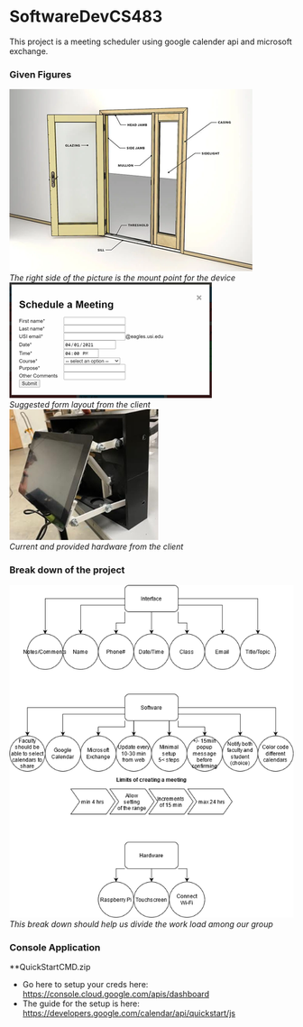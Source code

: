 # SoftwareDevCS483
This project is a meeting scheduler using google calender api and microsoft exchange.

### Given Figures
![](./Picture1.png)<br/>
*The right side of the picture is the mount point for the device*<br/>
![](./Picture2.png)<br/>
*Suggested form layout from the client*<br/>
![](./Picture3.png)<br/>
*Current and provided hardware from the client*<br/>

### Break down of the project
![](./Flowchart_Project.png)<br/>
*This break down should help us divide the work load among our group*<br/>

### Console Application
**QuickStartCMD.zip
* Go here to setup your creds here: https://console.cloud.google.com/apis/dashboard
* The guide for the setup is here: https://developers.google.com/calendar/api/quickstart/js
